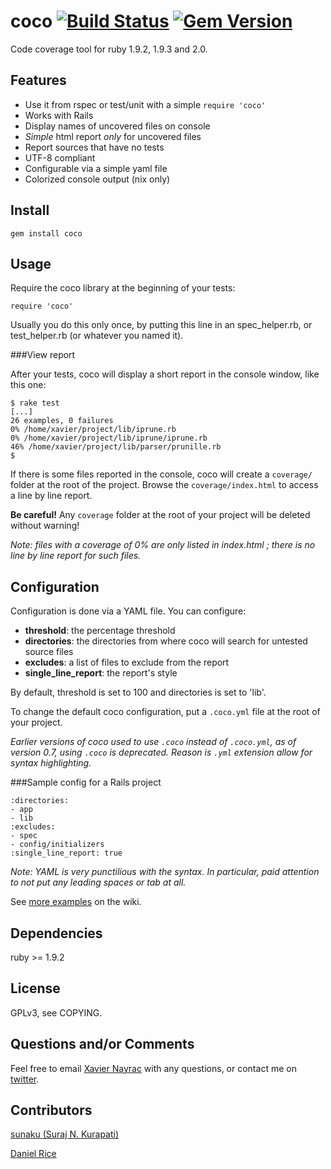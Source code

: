 coco [![Build Status](https://travis-ci.org/lkdjiin/coco.png)](https://travis-ci.org/lkdjiin/coco) [![Gem Version](https://badge.fury.io/rb/coco.png)](http://badge.fury.io/rb/coco)
==============================

Code coverage tool for ruby 1.9.2, 1.9.3 and 2.0.

Features
--------------------------------

* Use it from rspec or test/unit with a simple `require 'coco'`
* Works with Rails
* Display names of uncovered files on console
* _Simple_ html report _only_ for uncovered files
* Report sources that have no tests
* UTF-8 compliant
* Configurable via a simple yaml file
* Colorized console output (nix only)


Install
--------------------------------

    gem install coco

Usage
--------------------------------
Require the coco library at the beginning of your tests:

    require 'coco'

Usually you do this only once, by putting this line in an spec_helper.rb,
or test_helper.rb (or whatever you named it).

###View report

After your tests, coco will display a short report in the console window, like this one:

    $ rake test
    [...]
    26 examples, 0 failures
    0% /home/xavier/project/lib/iprune.rb
    0% /home/xavier/project/lib/iprune/iprune.rb
    46% /home/xavier/project/lib/parser/prunille.rb
    $

If there is some files reported in the console, coco will create a `coverage/`
folder at the root of the project. Browse the `coverage/index.html` to access
a line by line report.

**Be careful!** Any `coverage` folder at the root of your project will be
deleted without warning!

_Note: files with a coverage of 0% are only listed in index.html ; there
is no line by line report for such files._

Configuration
----------------------------------

Configuration is done via a YAML file. You can configure:

* __threshold__: the percentage threshold
* __directories__: the directories from where coco will search for untested source files
* __excludes__: a list of files to exclude from the report
* __single_line_report__: the report's style

By default, threshold is set to 100 and directories is set to 'lib'.

To change the default coco configuration, put a `.coco.yml` file at the root of your project.

_Earlier versions of coco used to use `.coco` instead of `.coco.yml`, as of
version 0.7, using `.coco` is deprecated. Reason is `.yml` extension allow
for syntax highlighting._


###Sample config for a Rails project

    :directories: 
    - app
    - lib
    :excludes:
    - spec
    - config/initializers
    :single_line_report: true

_Note: YAML is very punctilious with the syntax. In particular, paid attention
to not put any leading spaces or tab at all._

See [more examples](https://github.com/lkdjiin/coco/wiki) on the wiki.

Dependencies
--------------------------------

ruby >= 1.9.2


License
--------------------------------
GPLv3, see COPYING.

Questions and/or Comments
--------------------------------

Feel free to email [Xavier Nayrac](mailto:xavier.nayrac@gmail.com)
with any questions, or contact me on [twitter](https://twitter.com/lkdjiin).

Contributors
--------------------------------

[sunaku (Suraj N. Kurapati)](https://github.com/sunaku)

[Daniel Rice](https://github.com/BigNerdRanchDan)
